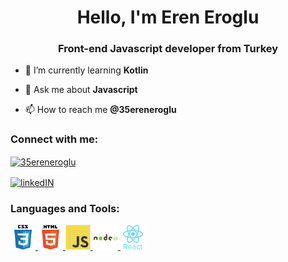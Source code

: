 <h1 align="center">Hello, I'm Eren Eroglu</h1>
<h3 align="center">Front-end Javascript developer from Turkey</h3>

- 🌱 I’m currently learning **Kotlin**

- 💬 Ask me about **Javascript**

- 📫 How to reach me **@35ereneroglu**

<h3 align="left">Connect with me:</h3>
<div style="display:'flex';">
<p align="left">
<a href="https://twitter.com/ErenEroglu_Eng" target="blank"><img align="center" src="https://raw.githubusercontent.com/rahuldkjain/github-profile-readme-generator/master/src/images/icons/Social/twitter.svg" alt="35ereneroglu" height="30" width="40" /></a>
</p><p><a href="https://www.linkedin.com/in/eroglueren/" target="blank"> <img align="center"  src="https://img.icons8.com/color/48/null/linkedin-circled--v1.png" alt="linkedIN" height="40"  /></a></p>
</div>

<h3 align="left">Languages and Tools:</h3>
<p align="left"> <a href="https://www.w3schools.com/css/" target="_blank" rel="noreferrer"> <img src="https://raw.githubusercontent.com/devicons/devicon/master/icons/css3/css3-original-wordmark.svg" alt="css3" width="40" height="40"/> </a> <a href="https://www.w3.org/html/" target="_blank" rel="noreferrer"> <img src="https://raw.githubusercontent.com/devicons/devicon/master/icons/html5/html5-original-wordmark.svg" alt="html5" width="40" height="40"/> </a> <a href="https://developer.mozilla.org/en-US/docs/Web/JavaScript" target="_blank" rel="noreferrer"> <img src="https://raw.githubusercontent.com/devicons/devicon/master/icons/javascript/javascript-original.svg" alt="javascript" width="40" height="40"/> </a> <a href="https://nodejs.org" target="_blank" rel="noreferrer"> <img src="https://raw.githubusercontent.com/devicons/devicon/master/icons/nodejs/nodejs-original-wordmark.svg" alt="nodejs" width="40" height="40"/> </a> <a href="https://reactjs.org/" target="_blank" rel="noreferrer"> <img src="https://raw.githubusercontent.com/devicons/devicon/master/icons/react/react-original-wordmark.svg" alt="react" width="40" height="40"/> </a></p>
